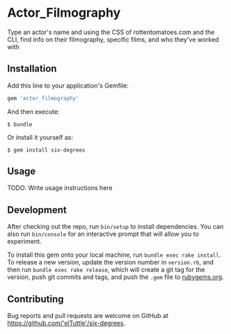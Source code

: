 # Actor_Filmography

Type an actor's name and using the CSS of rottentomatoes.com and the CLI, find info on their filmography, specific films, and who they've worked with

## Installation

Add this line to your application's Gemfile:

```ruby
gem 'actor_filmography'
```

And then execute:

    $ bundle

Or install it yourself as:

    $ gem install six-degrees

## Usage

TODO: Write usage instructions here

## Development

After checking out the repo, run `bin/setup` to install dependencies. You can also run `bin/console` for an interactive prompt that will allow you to experiment.

To install this gem onto your local machine, run `bundle exec rake install`. To release a new version, update the version number in `version.rb`, and then run `bundle exec rake release`, which will create a git tag for the version, push git commits and tags, and push the `.gem` file to [rubygems.org](https://rubygems.org).

## Contributing

Bug reports and pull requests are welcome on GitHub at https://github.com/'elTuttle'/six-degrees.

